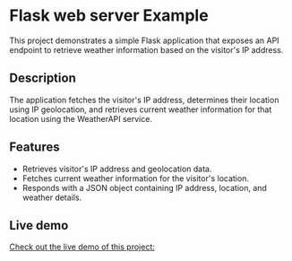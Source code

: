 # Flask web server Example

This project demonstrates a simple Flask application that exposes an API endpoint to retrieve weather information based on the visitor's IP address.

## Description

The application fetches the visitor's IP address, determines their location using IP geolocation, and retrieves current weather information for that location using the WeatherAPI service.

## Features

- Retrieves visitor's IP address and geolocation data.
- Fetches current weather information for the visitor's location.
- Responds with a JSON object containing IP address, location, and weather details.

## Live demo
[Check out the live demo of this project: ](https://helloserver.pythonanywhere.com/api/hello?visitor_name=add-your-name-here)
